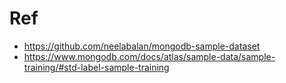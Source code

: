 # Ref
- https://github.com/neelabalan/mongodb-sample-dataset
- https://www.mongodb.com/docs/atlas/sample-data/sample-training/#std-label-sample-training
